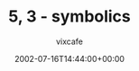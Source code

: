 ---
title: '5, 3 - symbolics'
posts: 1
hash: 't57'
author: 'vixcafe'
date: 2002-07-16T14:44:00+00:00
sources:
  - http://forums.tokipona.org/viewtopic.php%3Ft=57.html
---